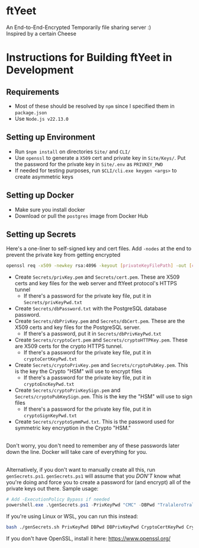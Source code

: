 # ftYeet
An End-to-End-Encrypted Temporarily file sharing server :) <br>
Inspired by a certain Cheese

# Instructions for Building ftYeet in Development
## Requirements
* Most of these should be resolved by `npm` since I specified them in `package.json`
* Use `Node.js v22.13.0`

## Setting up Environment
* Run `$npm install` on directories `Site/` and `CLI/`
* Use `openssl` to generate a `X509` cert and private key in `Site/Keys/`. Put the password for the private key in `Site/.env` as `PRIVKEY_PWD`
* If needed for testing purposes, run `$CLI/cli.exe keygen <args>` to create asymmetric keys

## Setting up Docker
* Make sure you install docker
* Download or pull the `postgres` image from Docker Hub

## Setting up Secrets
Here's a one-liner to self-signed key and cert files. Add `-nodes` at the end to prevent the private key from getting encrypted
```bash
openssl req -x509 -newkey rsa:4096 -keyout [privateKeyFilePath] -out [certPath] -sha512 -days 365
```
* Create `Secrets/privKey.pem` and `Secrets/cert.pem`. These are X509 certs and key files for the web server and ftYeet protocol's HTTPS tunnel
    * If there's a password for the private key file, put it in `Secrets/privKeyPwd.txt`
* Create `Secrets/dbPassword.txt` with the PostgreSQL database password.
* Create `Secrets/dbPrivKey.pem` and `Secrets/dbCert.pem`. These are the X509 certs and key files for the PostgreSQL server.
    * If there's a password, put it in `Secrets/dbPrivKeyPwd.txt`
* Create `Secrets/cryptoCert.pem` and `Secrets/cryptoHTTPKey.pem`. These are X509 certs for the crypto HTTPS tunnel.
    * If there's a password for the private key file, put it in `cryptoCertKeyPwd.txt`
* Create `Secrets/cryptoPrivKey.pem` and `Secrets/cryptoPubKey.pem`. This is the key the Crypto "HSM" will use to encrypt files
    * If there's a password for the private key file, put it in `cryptoEncKeyPwd.txt`
* Create `Secrets/cryptoPrivKeySign.pem` and `Secrets/cryptoPubKeySign.pem`. This is the key the "HSM" will use to sign files
    * If there's a password for the private key file, put it in `cryptoSignKeyPwd.txt`
* Create `Secrets/cryptoSymmPwd.txt`. This is the password used for symmetric key encryption in the Crypto "HSM."
<br >
Don't worry, you don't need to remember any of these passwords later down the line. Docker will take care of everything for you.
<br><br>

Alternatively, if you don't want to manually create all this, run `genSecrets.ps1`. `genSecrets.ps1` will assume that you *DON'T* know what you're doing and force you to create a password for (and encrypt) all of the private keys out there. Sample usage:

```ps1
# Add -ExecutionPolicy Bypass if needed
powershell.exe .\genSecrets.ps1 -PrivKeyPwd "CMC" -DBPwd "TralaleroTralala" -DBPrivKeyPwd "JsxDrt" -CryptoCertKeyPwd "Scion" -CryptoEncKeyPwd "CharlesChadwick" -CryptoSignKeyPwd "DanteCastello" -CryptoSymmPwd "If_Any_Of_My-DND_Fellas_Are_Lurking_Here_and-Recognize_these_names_Hi!"
```

If you're using Linux or WSL, you can run this instead:
```bash
bash ./genSecrets.sh PrivKeyPwd DBPwd DBPrivKeyPwd CryptoCertKeyPwd CryptoEncKeyPwd CryptoSignKeyPwd CryptoSymmPwd"
```

If you don't have OpenSSL, install it here: https://www.openssl.org/